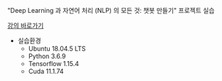 "Deep Learning 과 자연어 처리 (NLP) 의 모든 것: 챗봇 만들기" 프로젝트 실습


[강의 바로가기](https://www.udemy.com/course/best-deep-learning-nlp-chatbot/)


- 실습환경
    - Ubuntu 18.04.5 LTS
    - Python 3.6.9
    - Tensorflow 1.15.4
    - Cuda 11.1.74